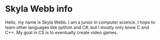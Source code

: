 # Skyla Webb info

Hello, my name is Skyla Webb. I am a junior in computer science. I hope to learn
other languages like python and C#, but I mostly only know C and C++. My goal in 
CS is to eventually create video games.

